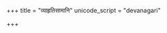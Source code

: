 +++
title = "व्याहृतिसामानि"
unicode_script = "devanagari"

+++
<div class="js_include" url="/vedAH_sAma/paravastu-saama/devaH/AdityaH/vyAhRti-sAmAni/"  newLevelForH1="1" includeTitle="true"> </div>